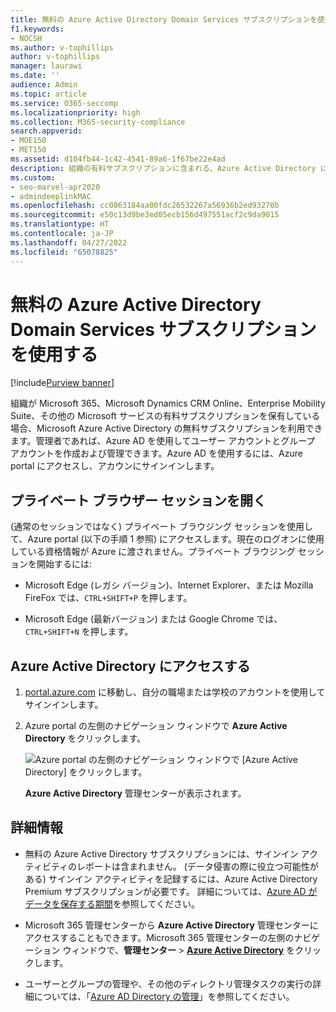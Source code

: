 ```yaml
---
title: 無料の Azure Active Directory Domain Services サブスクリプションを使用する
f1.keywords:
- NOCSH
ms.author: v-tophillips
author: v-tophillips
manager: laurawi
ms.date: ''
audience: Admin
ms.topic: article
ms.service: O365-seccomp
ms.localizationpriority: high
ms.collection: M365-security-compliance
search.appverid:
- MOE150
- MET150
ms.assetid: d104fb44-1c42-4541-89a6-1f67be22e4ad
description: 組織の有料サブスクリプションに含まれる、Azure Active Directory にアクセスする方法について説明します。
ms.custom:
- seo-marvel-apr2020
- admindeeplinkMAC
ms.openlocfilehash: cc0863184aa00fdc26532267a56936b2ed93270b
ms.sourcegitcommit: e50c13d9be3ed05ecb156d497551acf2c9da9015
ms.translationtype: HT
ms.contentlocale: ja-JP
ms.lasthandoff: 04/27/2022
ms.locfileid: "65078825"
---
```

# <a name="use-your-free-azure-active-directory-subscription"></a>無料の Azure Active Directory Domain Services サブスクリプションを使用する

[!include[Purview banner](../includes/purview-rebrand-banner.md)]

組織が Microsoft 365、Microsoft Dynamics CRM Online、Enterprise Mobility Suite、その他の Microsoft サービスの有料サブスクリプションを保有している場合、Microsoft Azure Active Directory の無料サブスクリプションを利用できます。管理者であれば、Azure AD を使用してユーザー アカウントとグループ アカウントを作成および管理できます。Azure AD を使用するには、Azure portal にアクセスし、アカウンにサインインします。

## <a name="open-a-private-browsing-session"></a>プライベート ブラウザー セッションを開く

(通常のセッションではなく) プライベート ブラウジング セッションを使用して、Azure portal (以下の手順 1 参照) にアクセスします。現在のログオンに使用している資格情報が Azure に渡されません。プライベート ブラウジング セッションを開始するには:

- Microsoft Edge (レガシ バージョン)、Internet Explorer、または Mozilla FireFox では、`CTRL+SHIFT+P` を押します。

- Microsoft Edge (最新バージョン) または Google Chrome では、`CTRL+SHIFT+N` を押します。

## <a name="access-azure-active-directory"></a>Azure Active Directory にアクセスする

1. [portal.azure.com](https://portal.azure.com) に移動し、自分の職場または学校のアカウントを使用してサインインします。

2. Azure portal の左側のナビゲーション ウィンドウで **Azure Active Directory** をクリックします。

    ![Azure portal の左側のナビゲーション ウィンドウで [Azure Active Directory] をクリックします。](../media/97d2d72f-ac20-46ab-898c-851f6009b453.png)

    **Azure Active Directory** 管理センターが表示されます。

## <a name="more-information"></a>詳細情報

- 無料の Azure Active Directory サブスクリプションには、サインイン アクティビティのレポートは含まれません。 (データ侵害の際に役立つ可能性がある) サインイン アクティビティを記録するには、Azure Active Directory Premium サブスクリプションが必要です。 詳細については、[Azure AD がデータを保存する期間](/azure/active-directory/reports-monitoring/reference-reports-data-retention#how-long-does-azure-ad-store-the-data)を参照してください。

- Microsoft 365 管理センターから **Azure Active Directory** 管理センターにアクセスすることもできます。Microsoft 365 管理センターの左側のナビゲーション ウィンドウで、**管理センター** \> [**Azure Active Directory**](https://go.microsoft.com/fwlink/p/?linkid=2067268) をクリックします。

- ユーザーとグループの管理や、その他のディレクトリ管理タスクの実行の詳細については、「[Azure AD Directory の管理](/azure/active-directory/active-directory-administer)」を参照してください。